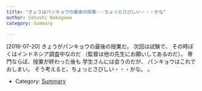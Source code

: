 ```yaml
---
title: "きょうはパンキョウの最後の授業---ちょっとさびしい・・・かな"
author: Satoshi Nakagawa
category: Summary

---
```


[2016-07-20]  きょうがパンキョウの最後の授業だ。
次回は試験で、
その時ぼくはインドネシア調査中なのだ
（監督は他の先生にお願いしてあるのだ）。
専門ならば、授業が終わった後も
学生さんには会うのだが、
パンキョウはこれでおしまい。
そう考えると、ちょっとさびしい・・・かな。
。

- Category: [Summary](/categories.html#Summary)

